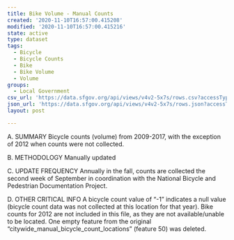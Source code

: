 ```yaml
---
title: Bike Volume - Manual Counts
created: '2020-11-10T16:57:00.415208'
modified: '2020-11-10T16:57:00.415216'
state: active
type: dataset
tags:
  - Bicycle
  - Bicycle Counts
  - Bike
  - Bike Volume
  - Volume
groups:
  - Local Government
csv_url: 'https://data.sfgov.org/api/views/v4v2-5x7s/rows.csv?accessType=DOWNLOAD'
json_url: 'https://data.sfgov.org/api/views/v4v2-5x7s/rows.json?accessType=DOWNLOAD'
layout: post

---
```

A. SUMMARY Bicycle counts (volume) from 2009-2017, with the exception of 2012 when counts were not collected.

B. METHODOLOGY  Manually updated

C. UPDATE FREQUENCY  Annually in the fall, counts are collected the second week of September in coordination with the National Bicycle and Pedestrian Documentation Project. 

D. OTHER CRITICAL INFO  A bicycle count value of “-1” indicates a null value (bicycle count data was not collected at this location for that year). Bike counts for 2012 are not included in this file, as they are not available/unable to be located. One empty feature from the original “citywide_manual_bicycle_count_locations” (feature 50) was deleted.
